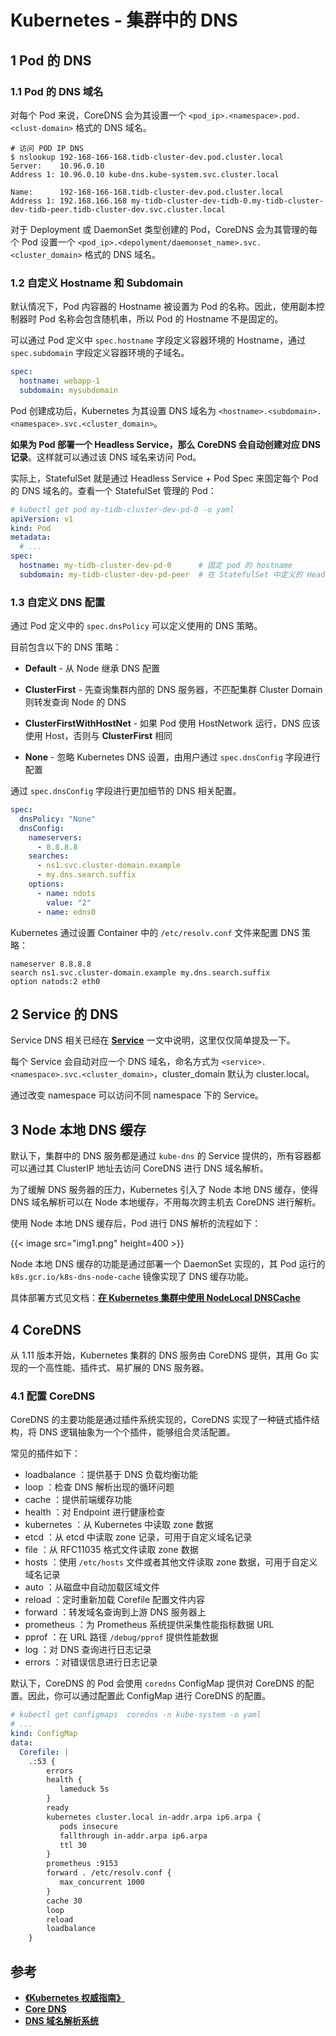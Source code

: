 # Kubernetes - 集群中的 DNS


## 1 Pod 的 DNS

### 1.1 Pod 的 DNS 域名

对每个 Pod 来说，CoreDNS 会为其设置一个 `<pod_ip>.<namespace>.pod.<clust-domain>` 格式的 DNS 域名。

```shell
# 访问 POD IP DNS
$ nslookup 192-168-166-168.tidb-cluster-dev.pod.cluster.local
Server:    10.96.0.10
Address 1: 10.96.0.10 kube-dns.kube-system.svc.cluster.local

Name:      192-168-166-168.tidb-cluster-dev.pod.cluster.local
Address 1: 192.168.166.168 my-tidb-cluster-dev-tidb-0.my-tidb-cluster-dev-tidb-peer.tidb-cluster-dev.svc.cluster.local
```

对于 Deployment 或 DaemonSet 类型创建的 Pod，CoreDNS 会为其管理的每个 Pod 设置一个 `<pod_ip>.<depolyment/daemonset_name>.svc.<cluster_domain>` 格式的 DNS 域名。

### 1.2 自定义 Hostname 和 Subdomain

默认情况下，Pod 内容器的 Hostname 被设置为 Pod 的名称。因此，使用副本控制器时 Pod 名称会包含随机串，所以 Pod 的 Hostname 不是固定的。

可以通过 Pod 定义中 `spec.hostname` 字段定义容器环境的 Hostname，通过 `spec.subdomain` 字段定义容器环境的子域名。

```yaml
spec:
  hostname: webapp-1
  subdomain: mysubdomain
```

Pod 创建成功后，Kubernetes 为其设置 DNS 域名为 `<hostname>.<subdomain>.<namespace>.svc.<cluster_domain>`。

**如果为 Pod 部署一个 Headless Service，那么 CoreDNS 会自动创建对应 DNS 记录**。这样就可以通过该 DNS 域名来访问 Pod。

实际上，StatefulSet 就是通过 Headless Service + Pod Spec 来固定每个 Pod 的 DNS 域名的。查看一个 StatefulSet 管理的 Pod：

```yaml
# kubectl get pod my-tidb-cluster-dev-pd-0 -o yaml
apiVersion: v1
kind: Pod
metadata:
  # ...
spec:
  hostname: my-tidb-cluster-dev-pd-0      # 固定 pod 的 hostname
  subdomain: my-tidb-cluster-dev-pd-peer  # 在 StatefulSet 中定义的 Headless Service name
```

### 1.3 自定义 DNS 配置

通过 Pod 定义中的 `spec.dnsPolicy` 可以定义使用的 DNS 策略。

目前包含以下的 DNS 策略：

* **Default** - 从 Node 继承 DNS 配置
  
* **ClusterFirst** - 先查询集群内部的 DNS 服务器，不匹配集群 Cluster Domain 则转发查询 Node 的 DNS
  
* **ClusterFirstWithHostNet** - 如果 Pod 使用 HostNetwork 运行，DNS 应该使用 Host，否则与 **ClusterFirst** 相同
  
* **None** - 忽略 Kubernetes DNS 设置，由用户通过 `spec.dnsConfig` 字段进行配置

通过 `spec.dnsConfig` 字段进行更加细节的 DNS 相关配置。

```yaml
spec:
  dnsPolicy: "None"
  dnsConfig:
    nameservers:
      - 8.8.8.8
    searches:
      - ns1.svc.cluster-domain.example
      - my.dns.search.suffix
    options:
      - name: ndots
        value: "2"
      - name: edns0
```

Kubernetes 通过设置 Container 中的 `/etc/resolv.conf` 文件来配置 DNS 策略：

```shell
nameserver 8.8.8.8
search ns1.svc.cluster-domain.example my.dns.search.suffix
option natods:2 eth0
```

## 2 Service 的 DNS

Service DNS 相关已经在 [**Service**](../service-and-endpoint/) 一文中说明，这里仅仅简单提及一下。

每个 Service 会自动对应一个 DNS 域名，命名方式为 `<service>.<namespace>.svc.<cluster_domain>`，cluster_domain 默认为 cluster.local。

通过改变 namespace 可以访问不同 namespace 下的 Service。

## 3 Node 本地 DNS 缓存

默认下，集群中的 DNS 服务都是通过 `kube-dns` 的 Service 提供的，所有容器都可以通过其 ClusterIP 地址去访问 CoreDNS 进行 DNS 域名解析。

为了缓解 DNS 服务器的压力，Kubernetes 引入了 Node 本地 DNS 缓存，使得 DNS 域名解析可以在 Node 本地缓存，不用每次跨主机去 CoreDNS 进行解析。

使用 Node 本地 DNS 缓存后，Pod 进行 DNS 解析的流程如下：

{{< image src="img1.png" height=400 >}}


Node 本地 DNS 缓存的功能是通过部署一个 DaemonSet 实现的，其 Pod 运行的 `k8s.gcr.io/k8s-dns-node-cache` 镜像实现了 DNS 缓存功能。

具体部署方式见文档：[**在 Kubernetes 集群中使用 NodeLocal DNSCache**](https://kubernetes.io/zh/docs/tasks/administer-cluster/nodelocaldns/)

## 4 CoreDNS

从 1.11 版本开始，Kubernetes 集群的 DNS 服务由 CoreDNS 提供，其用 Go 实现的一个高性能、插件式、易扩展的 DNS 服务器。

### 4.1 配置 CoreDNS

CoreDNS 的主要功能是通过插件系统实现的，CoreDNS 实现了一种链式插件结构，将 DNS 逻辑抽象为一个个插件，能够组合灵活配置。

常见的插件如下：

* loadbalance ：提供基于 DNS 负载均衡功能
* loop ：检查 DNS 解析出现的循环问题
* cache ：提供前端缓存功能
* health ：对 Endpoint 进行健康检查
* kubernetes ：从 Kubernetes 中读取 zone 数据
* etcd ：从 etcd 中读取 zone 记录，可用于自定义域名记录
* file ：从 RFC11035 格式文件读取 zone 数据
* hosts ：使用 `/etc/hosts` 文件或者其他文件读取 zone 数据，可用于自定义域名记录
* auto ：从磁盘中自动加载区域文件
* reload ：定时重新加载 Corefile 配置文件内容
* forward ：转发域名查询到上游 DNS 服务器上
* prometheus ：为 Prometheus 系统提供采集性能指标数据 URL
* pprof ：在 URL 路径 `/debug/pprof` 提供性能数据
* log ：对 DNS 查询进行日志记录
* errors ：对错误信息进行日志记录

默认下，CoreDNS 的 Pod 会使用 `coredns` ConfigMap 提供对 CoreDNS 的配置。因此，你可以通过配置此 ConfigMap 进行 CoreDNS 的配置。

```yaml
# kubectl get configmaps  coredns -n kube-system -o yaml
# ...
kind: ConfigMap
data:
  Corefile: |
    .:53 {
        errors
        health {
           lameduck 5s
        }
        ready
        kubernetes cluster.local in-addr.arpa ip6.arpa {
           pods insecure
           fallthrough in-addr.arpa ip6.arpa
           ttl 30
        }
        prometheus :9153
        forward . /etc/resolv.conf {
           max_concurrent 1000
        }
        cache 30
        loop
        reload
        loadbalance
    }
```

## 参考

* [**《Kubernetes 权威指南》**](https://book.douban.com/subject/35458432/)
* [**Core DNS**](https://coredns.io/)
* [**DNS 域名解析系统**](../../../../../net/dns/)
